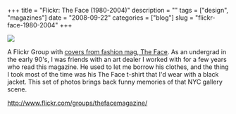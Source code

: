 +++
title = "Flickr: The Face (1980-2004)"
description = ""
tags = ["design", "magazines"]
date = "2008-09-22"
categories = ["blog"]
slug = "flickr-face-1980-2004"
+++



  <div class="notebook-screenshot"><a href="http://www.flickr.com/groups/thefacemagazine/"><img src="http://media.konigi.com/bluga/wt48d7af66d9673.jpg"/></a></div><p>A Flickr Group with <a href="http://www.flickr.com/groups/thefacemagazine/">covers from fashion mag, The Face</a>. As an undergrad in the early 90's, I was friends with an art dealer I worked with for a few years who read this magazine. He used to let me borrow his clothes, and the thing I took most of the time was his The Face t-shirt that I'd wear with a black jacket. This set of photos brings back funny memories of that NYC gallery scene. </p>
    
  <a href="http://www.flickr.com/groups/thefacemagazine/">http://www.flickr.com/groups/thefacemagazine/</a>
